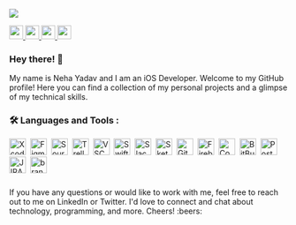 ![](https://komarev.com/ghpvc/?username=nehayadav94&color=000000&style=for-the-badge)

<a href="https://www.linkedin.com/in/nehayadav94/">
  <img height="25" src="https://img.shields.io/badge/LinkedIn-0077B5?style=for-the-badge&logo=linkedin&logoColor=white"/>
</a>

<a href="mailto:nehayadav94@gmail.com">
  <img height="25" src="https://img.shields.io/badge/Gmail-D14836?style=for-the-badge&logo=gmail&logoColor=white"/>
</a>

<a href="https://twitter.com/nehayadav94">
<img height = "25" src="https://img.shields.io/badge/Twitter-1DA1F2?style=for-the-badge&logo=twitter&logoColor=white"/>
</a>

<a href="https://medium.com/@nehayadav94">
<img height = "25" src="https://img.shields.io/badge/Medium-12100E?style=for-the-badge&logo=medium&logoColor=white"/>
</a>

### Hey there! 👋

My name is Neha Yadav and I am an iOS Developer. Welcome to my GitHub profile! Here you can find a collection of my personal projects and a glimpse of my technical skills.

### :hammer_and_wrench: Languages and Tools :
<div>
<img src="https://cdn.jsdelivr.net/gh/devicons/devicon/icons/xcode/xcode-original.svg" title="Xcode" alt="Xcode" width="30" height="30"/>&nbsp;
<img src="https://cdn.jsdelivr.net/gh/devicons/devicon/icons/figma/figma-original.svg" title="Figma" alt="Figma" width="30" height="30"/>&nbsp;
<img src="https://cdn.jsdelivr.net/gh/devicons/devicon/icons/sourcetree/sourcetree-original.svg" title="Sourcetree" alt="Sourcetree" width="30" height="30"/>&nbsp;
<img src="https://cdn.jsdelivr.net/gh/devicons/devicon/icons/trello/trello-plain-wordmark.svg" title="Trello" alt="Trello" width="30" height="30"/>&nbsp;
<img src="https://cdn.jsdelivr.net/gh/devicons/devicon/icons/vscode/vscode-original.svg" title="VS code" alt="VSCode" width="30 height="30"/>&nbsp;
<img src="https://cdn.jsdelivr.net/gh/devicons/devicon/icons/swift/swift-original.svg" title="Swift" alt="Swift" width="30" height="30"/>&nbsp;
<img src="https://cdn.jsdelivr.net/gh/devicons/devicon/icons/slack/slack-original.svg" title="Slack" alt="Slack" width="30" height="30"/>&nbsp;
<img src="https://cdn.jsdelivr.net/gh/devicons/devicon/icons/sketch/sketch-original.svg" title="Sketch" alt="Sketch" width="30" height="30"/>&nbsp;
<img src="https://cdn.jsdelivr.net/gh/devicons/devicon/icons/git/git-original.svg" title="Git" alt="Git" width="30" height="30"/>&nbsp;
<img src="https://cdn.jsdelivr.net/gh/devicons/devicon/icons/firebase/firebase-plain.svg" title="Firebase" alt="Firebase" width="30" height="30"/>&nbsp;
<img src="https://cdn.jsdelivr.net/gh/devicons/devicon/icons/confluence/confluence-original.svg" title="Confluence" alt="Confluence" width="30" height="30"/>&nbsp;
<img src="https://cdn.jsdelivr.net/gh/devicons/devicon/icons/bitbucket/bitbucket-original.svg" title="BitBucket" alt="BitBucket" width="30" height="30"/>&nbsp;
<img src="https://www.vectorlogo.zone/logos/getpostman/getpostman-icon.svg" title="Postman" alt="Postman" width="30" height="30"/>&nbsp;
<img src="https://www.vectorlogo.zone/logos/atlassian_jira/atlassian_jira-icon.svg" title="JIRA" alt="JIRA" width="30" height="30"/>&nbsp;
<img src="https://www.vectorlogo.zone/logos/branchio/branchio-icon.svg" title="branch" alt="branch" width="30" height="30"/>
</div>

###
<div>
If you have any questions or would like to work with me, feel free to reach out to me on LinkedIn or Twitter. I'd love to connect and chat about technology, programming, and more. Cheers! :beers:
</div>

<!--
**nehayadav94/nehayadav94** is a ✨ _special_ ✨ repository because its `README.md` (this file) appears on your GitHub profile.

Here are some ideas to get you started:

- 🔭 I’m currently working on ...
- 🌱 I’m currently learning ...
- 👯 I’m looking to collaborate on ...
- 🤔 I’m looking for help with ...
- 💬 Ask me about ...
- 📫 How to reach me: ...
- 😄 Pronouns: ...
- ⚡ Fun fact: ...
When I'm not coding, you can find me getting my hands dirty with pottery, admiring stunning architecture, or indulging in new and exciting cuisines.
                                                                                                                          
###
<div>
<img src="https://github-readme-stats.vercel.app/api/top-langs?username=nehayadav94"/>
</div>
-->
